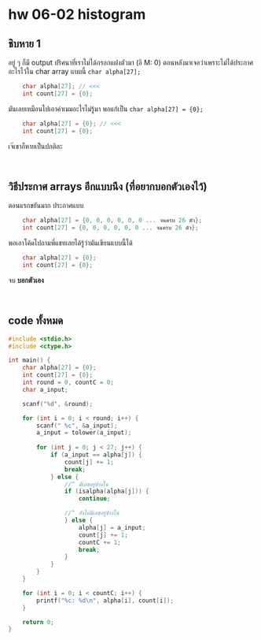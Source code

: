 # hw 06-02 histogram

## ชิบหาย 1
อยู่ ๆ ก็มี output ปริศนาที่เราไม่ได้กรอกแฝงตัวมา (อี M: 0) ตอนหลังมาเจอว่าเพราะไม่ได้ประกาศอะไรไว้ใน char array แบบนี้ `char alpha[27];`
```c
    char alpha[27]; // <<<
    int count[27] = {0};
```
มันเลยเหมือนไปเอาค่าเมมอะไรไม่รู้มา พอแก้เป็น `char alpha[27] = {0};`
```c
    char alpha[27] = {0}; // <<<
    int count[27] = {0};
```
เจ๊เขาก็หายเป็นปกติละ


<br>


## วิธีประกาศ arrays อีกแบบนึง (ที่อยากบอกตัวเองไว้)
ตอนแรกขยันมาก ประกาศแบบ
```c
    char alpha[27] = {0, 0, 0, 0, 0, 0 ... จนครบ 26 ตัว};
    int count[27] = {0, 0, 0, 0, 0, 0 ... จนครบ 26 ตัว};
```
พอเอาโค้ดไปถามพี่แชทเลยได้รู้ว่ามันเขียนแบบนี้ได้
```c
    char alpha[27] = {0};
    int count[27] = {0};
```
จบ **บอกตัวเอง**


<br>


## code ทั้งหมด
```c
#include <stdio.h>
#include <ctype.h>

int main() {
    char alpha[27] = {0};
    int count[27] = {0};
    int round = 0, countC = 0;
    char a_input;

    scanf("%d", &round);

    for (int i = 0; i < round; i++) {
        scanf(" %c", &a_input);
        a_input = tolower(a_input);
        
        for (int j = 0; j < 27; j++) {
            if (a_input == alpha[j]) {
                count[j] += 1;
                break;
            } else {
                //^ มีเลขอยู่ข้างใน
                if (isalpha(alpha[j])) {
                    continue;

                //^ ยังไม่มีเลขอยู่ข้างใน
                } else {
                    alpha[j] = a_input;
                    count[j] += 1;
                    countC += 1;
                    break;
                }
            }
        }
    }

    for (int i = 0; i < countC; i++) {
        printf("%c: %d\n", alpha[i], count[i]);
    }

    return 0;
}
```